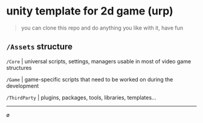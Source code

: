 # unity template for 2d game (urp)
>you can clone this repo and do anything you like with it, have fun

## `/Assets` structure
`/Core` | universal scripts, settings, managers usable in most of video game structures

`/Game` | game-specific scripts that need to be worked on during the development

`/ThirdParty` | plugins, packages, tools, libraries, templates...

---
ø

